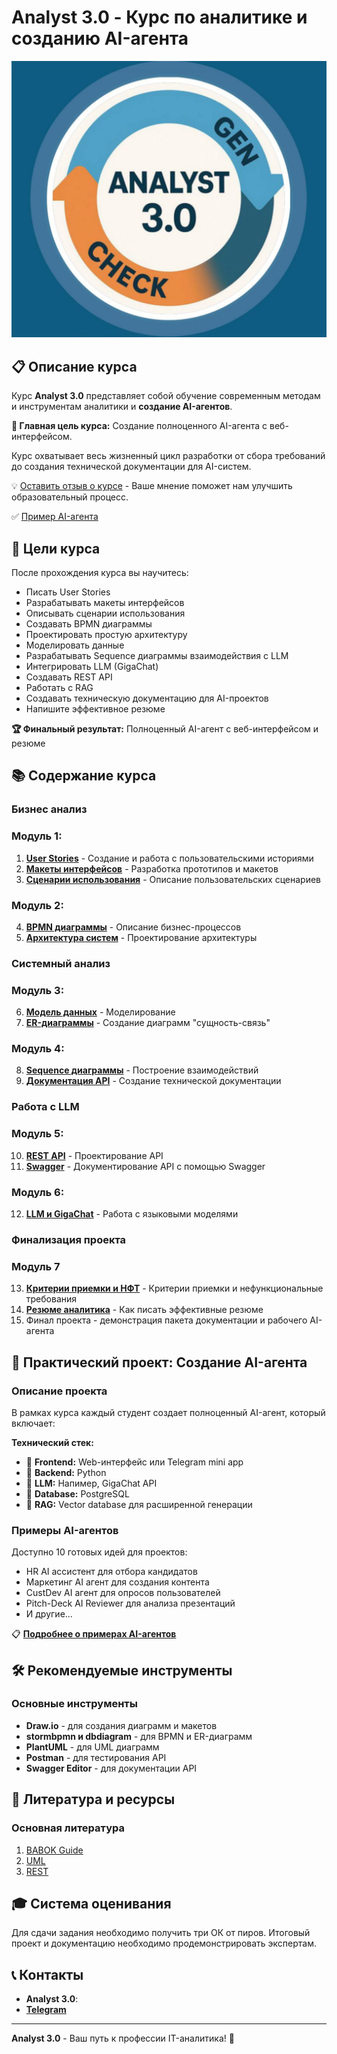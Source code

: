 # Analyst 3.0 - Курс по аналитике и созданию AI-агента

![Analyst 3.0 Banner](misc/images/Analyst.jpg)

## 📋 Описание курса

Курс **Analyst 3.0** представляет собой обучение современным методам и инструментам аналитики и **создание AI-агентов**. 

**🎯 Главная цель курса:** Создание полноценного AI-агента с веб-интерфейсом.

Курс охватывает весь жизненный цикл разработки от сбора требований до создания технической документации для AI-систем.

💡 [Оставить отзыв о курсе](https://t.me/biryukovaoly) - Ваше мнение поможет нам улучшить образовательный процесс.

✅ [Пример AI-агента](https://t.me/betttton_bot)

## 🎯 Цели курса

После прохождения курса вы научитесь:
- Писать User Stories 
- Разрабатывать макеты интерфейсов 
- Описывать сценарии использования
- Создавать BPMN диаграммы
- Проектировать простую архитектуру 
- Моделировать данные 
- Разрабатывать Sequence диаграммы взаимодействия с LLM
- Интегрировать LLM (GigaChat)
- Создавать REST API
- Работать с RAG 
- Создавать техническую документацию для AI-проектов
- Напишите эффективное резюме

**🏆 Финальный результат:** Полноценный AI-агент с веб-интерфейсом и резюме

## 📚 Содержание курса

### **Бизнес анализ** 
### Модуль 1: 
1. **[User Stories](./01-User-Stories-Interface-Mockups-Use-Cases/materials/user-stories.md)** - Создание и работа с пользовательскими историями
2. **[Макеты интерфейсов](./01-User-Stories-Interface-Mockups-Use-Cases/materials/interface-mockups.md)** - Разработка прототипов и макетов
3. **[Сценарии использования](./01-User-Stories-Interface-Mockups-Use-Cases/materials/use-cases.md)** - Описание пользовательских сценариев

### Модуль 2: 
4. **[BPMN диаграммы](./materials/module2/bpmn-diagrams.md)** - Описание бизнес-процессов
5. **[Архитектура систем](./materials/module2/system-architecture.md)** - Проектирование архитектуры

### **Системный анализ** 

### Модуль 3: 
6. **[Модель данных](./materials/module3/data-modeling.md)** - Моделирование 
7. **[ER-диаграммы](./materials/module3/er-diagrams.md)** - Создание диаграмм "сущность-связь"

### Модуль 4: 
8. **[Sequence диаграммы](./materials/module4/sequence-diagrams.md)** - Построение взаимодействий
9. **[Документация API](./materials/module5/api-documentation.md)** - Создание технической документации

### **Работа с LLM** 

### Модуль 5: 
10. **[REST API](./materials/module5/rest-api.md)** - Проектирование API
11. **[Swagger](./materials/module6/swagger.md)** - Документирование API с помощью Swagger

### Модуль 6: 

12. **[LLM и GigaChat](./materials/module5/llm-gigachat.md)** - Работа с языковыми моделями

### **Финализация проекта** 

### Модуль 7 
13. **[Критерии приемки и НФТ](./materials/module6/acceptance-criteria.md)** - Критерии приемки и нефункциональные требования
14. **[Резюме аналитика](./materials/module6/resume-writing.md)** - Как писать эффективные резюме
15. Финал проекта - демонстрация пакета документации и рабочего AI-агента

## 🤖 Практический проект: Создание AI-агента

### Описание проекта
В рамках курса каждый студент создает полноценный AI-агент, который включает:

**Технический стек:**
- 🔘 **Frontend:** Web-интерфейс или Telegram mini app
- 🔘 **Backend:** Python 
- 🔘 **LLM:** Напимер, GigaChat API
- 🔘 **Database:** PostgreSQL
- 🔘 **RAG:** Vector database для расширенной генерации

### Примеры AI-агентов
Доступно 10 готовых идей для проектов:
- HR AI ассистент для отбора кандидатов
- Маркетинг AI агент для создания контента
- CustDev AI агент для опросов пользователей
- Pitch-Deck AI Reviewer для анализа презентаций
- И другие...

📋 **[Подробнее о примерах AI-агентов](./src/examples/ai-agents/ai-agents-examples.md)**


## 🛠 Рекомендуемые инструменты

### Основные инструменты
- **Draw.io** - для создания диаграмм и макетов
- **stormbpmn и dbdiagram** - для BPMN и ER-диаграмм
- **PlantUML** - для UML диаграмм
- **Postman** - для тестирования API
- **Swagger Editor** - для документации API

## 📖 Литература и ресурсы

### Основная литература
1. [BABOK Guide]() 
2. [UML ]()
3. [REST]()

## 🎓 Система оценивания

Для сдачи задания необходимо получить три ОК от пиров. Итоговый проект и документацию необходимо продемонстрировать экспертам. 

## 📞 Контакты

- **Analyst 3.0**: 
- [**Telegram**](https://t.me/biryukovaoly)

---

**Analyst 3.0** - Ваш путь к профессии IT-аналитика! 🚀
